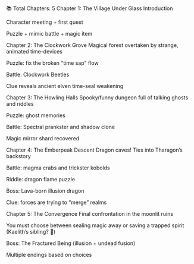 📚 Total Chapters: 5
Chapter 1: The Village Under Glass
Introduction

Character meeting + first quest

Puzzle + mimic battle + magic item

Chapter 2: The Clockwork Grove
Magical forest overtaken by strange, animated time-devices

Puzzle: fix the broken "time sap" flow

Battle: Clockwork Beetles

Clue reveals ancient elven time-seal weakening

Chapter 3: The Howling Halls
Spooky/funny dungeon full of talking ghosts and riddles

Puzzle: ghost memories

Battle: Spectral prankster and shadow clone

Magic mirror shard recovered

Chapter 4: The Emberpeak Descent
Dragon caves! Ties into Tharagon’s backstory

Battle: magma crabs and trickster kobolds

Riddle: dragon flame puzzle

Boss: Lava-born illusion dragon

Clue: forces are trying to “merge” realms

Chapter 5: The Convergence
Final confrontation in the moonlit ruins

You must choose between sealing magic away or saving a trapped spirit (Kaelith’s sibling? 🤔)

Boss: The Fractured Being (illusion + undead fusion)

Multiple endings based on choices